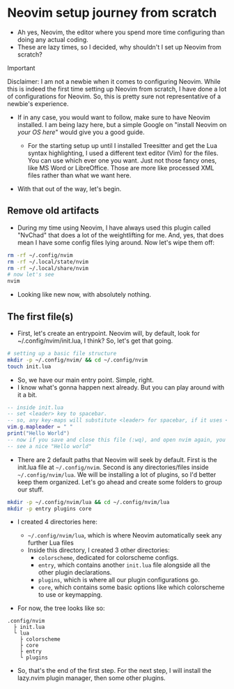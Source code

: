 # Neovim setup journey from scratch

- Ah yes, Neovim, the editor where you spend more time configuring than doing
any actual coding.
- These are lazy times, so I decided, why shouldn't I set up Neovim from scratch?

> [!IMPORTANT]
> Disclaimer: I am not a newbie when it comes to configuring Neovim.
> While this is indeed the first
> time setting up Neovim from scratch, I have done a lot of configurations for
> Neovim. So, this is pretty sure not representative of a newbie's experience.

- If in any case, you would want to follow, make sure to have Neovim installed.
I am being lazy here, but a simple Google on "install Neovim on _your OS here_"
would give you a good guide.
  - For the starting setup up until I installed Treesitter and get the Lua
syntax highlighting, I used
a different text editor (Vim) for the files. You can use which ever one you want.
Just not those fancy ones, like MS Word or LibreOffice. Those are more like
processed XML files rather than what we want here.

- With that out of the way, let's begin.

## Remove old artifacts

- During my time using Neovim, I have always used this plugin called "NvChad"
that does a lot of the weightlifting for me. And, yes, that does mean I have
some config files lying around. Now let's wipe them off:

```bash
rm -rf ~/.config/nvim
rm -rf ~/.local/state/nvim
rm -rf ~/.local/share/nvim
# now let's see
nvim
```

- Looking like new now, with absolutely nothing.

## The first file(s)

- First, let's create an entrypoint. Neovim will, by default, look for
~/.config/nvim/init.lua, I think? So, let's get that going.

```bash
# setting up a basic file structure
mkdir -p ~/.config/nvim/ && cd ~/.config/nvim
touch init.lua
```

- So, we have our main entry point. Simple, right.
- I know what's gonna happen next already. But you can play around with it a bit.

```lua
-- inside init.lua
-- set <leader> key to spacebar.
-- so, any key-maps will substitute <leader> for spacebar, if it uses <leader>.
vim.g.mapleader = " "
print("Hello World")
-- now if you save and close this file (:wq), and open nvim again, you're gonna
-- see a nice "Hello world"
```

- There are 2 default paths that Neovim will seek by default. First is the
init.lua file at `~/.config/nvim`. Second is any directories/files inside
`~/.config/nvim/lua`. We will be installing a lot of plugins, so I'd better
keep them organized. Let's go ahead and create some folders to group our stuff.

```bash
mkdir -p ~/.config/nvim/lua && cd ~/.config/nvim/lua
mkdir -p entry plugins core
```

- I created 4 directories here:
  - `~/.config/nvim/lua`, which is where Neovim automatically seek any
  further Lua files
  - Inside this directory, I created 3 other directories:
    - `colorscheme`, dedicated for colorscheme configs.
    - `entry`, which contains another `init.lua` file alongside all the other
    plugin declarations.
    - `plugins`, which is where all our plugin configurations go.
    - `core`, which contains some basic options like which colorscheme to use
    or keymapping.

- For now, the tree looks like so:

```text
.config/nvim
  ├ init.lua
  └ lua
    ├ colorscheme
    ├ core
    ├ entry
    └ plugins
```

- So, that's the end of the first step. For the next step, I will install the
lazy.nvim plugin manager, then some other plugins.
